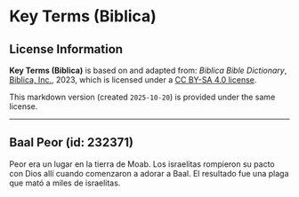 # Key Terms (Biblica)

## License Information

**Key Terms (Biblica)** is based on and adapted from: _Biblica Bible Dictionary_, [Biblica, Inc.](https://www.biblica.com/), 2023, which is licensed under a [CC BY-SA 4.0 license](https://creativecommons.org/licenses/by-sa/4.0/legalcode.en).

This markdown version (created `2025-10-20`) is provided under the same license.



--------------------------------

## Baal Peor (id: 232371)

Peor era un lugar en la tierra de Moab. Los israelitas rompieron su pacto con Dios allí cuando comenzaron a adorar a Baal. El resultado fue una plaga que mató a miles de israelitas.


